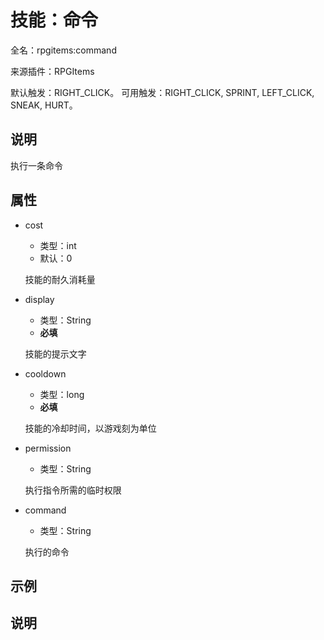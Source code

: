 # 技能：命令

<!-- 本文件是通过游戏内 `/rpgitem gen-wiki` 命令生成的。 -->
<!-- 请只在对应的 "beginCustomXXXX" 与 "endCustomXXXX" 间编辑。  -->
<!-- 如果您想修改技能或其属性的描述， -->
<!-- 请修改 "resources/lang/zh_CN.yml" 中对应的项。 -->

全名：rpgitems:command

来源插件：RPGItems

默认触发：RIGHT_CLICK。 可用触发：RIGHT_CLICK, SPRINT, LEFT_CLICK, SNEAK, HURT。

<!-- beginCustomHeader -->
<!-- endCustomHeader -->

## 说明

执行一条命令
<!-- beginCustomDescription -->
<!-- endCustomDescription -->

## 属性

* cost

  * 类型：int
  * 默认：0

  技能的耐久消耗量

* display

  * 类型：String
  * **必填**

  技能的提示文字

* cooldown

  * 类型：long
  * **必填**

  技能的冷却时间，以游戏刻为单位

* permission

  * 类型：String

  执行指令所需的临时权限

* command

  * 类型：String

  执行的命令


<!-- beginCustomProperties -->
<!-- endCustomProperties -->

## 示例

<!-- beginCustomExample -->
<!-- endCustomExample -->

## 说明

<!-- beginCustomNote -->
<!-- endCustomNote -->
